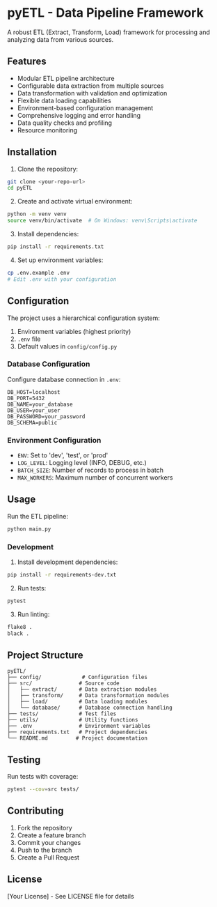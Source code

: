 # pyETL - Data Pipeline Framework

A robust ETL (Extract, Transform, Load) framework for processing and analyzing data from various sources.

## Features

- Modular ETL pipeline architecture
- Configurable data extraction from multiple sources
- Data transformation with validation and optimization
- Flexible data loading capabilities
- Environment-based configuration management
- Comprehensive logging and error handling
- Data quality checks and profiling
- Resource monitoring

## Installation

1. Clone the repository:
```bash
git clone <your-repo-url>
cd pyETL
```

2. Create and activate virtual environment:
```bash
python -m venv venv
source venv/bin/activate  # On Windows: venv\Scripts\activate
```

3. Install dependencies:
```bash
pip install -r requirements.txt
```

4. Set up environment variables:
```bash
cp .env.example .env
# Edit .env with your configuration
```

## Configuration

The project uses a hierarchical configuration system:

1. Environment variables (highest priority)
2. `.env` file
3. Default values in `config/config.py`

### Database Configuration

Configure database connection in `.env`:
```
DB_HOST=localhost
DB_PORT=5432
DB_NAME=your_database
DB_USER=your_user
DB_PASSWORD=your_password
DB_SCHEMA=public
```

### Environment Configuration

- `ENV`: Set to 'dev', 'test', or 'prod'
- `LOG_LEVEL`: Logging level (INFO, DEBUG, etc.)
- `BATCH_SIZE`: Number of records to process in batch
- `MAX_WORKERS`: Maximum number of concurrent workers

## Usage

Run the ETL pipeline:
```bash
python main.py
```

### Development

1. Install development dependencies:
```bash
pip install -r requirements-dev.txt
```

2. Run tests:
```bash
pytest
```

3. Run linting:
```bash
flake8 .
black .
```

## Project Structure

```
pyETL/
├── config/             # Configuration files
├── src/               # Source code
│   ├── extract/       # Data extraction modules
│   ├── transform/     # Data transformation modules
│   ├── load/          # Data loading modules
│   └── database/      # Database connection handling
├── tests/             # Test files
├── utils/             # Utility functions
├── .env               # Environment variables
├── requirements.txt   # Project dependencies
└── README.md         # Project documentation
```

## Testing

Run tests with coverage:
```bash
pytest --cov=src tests/
```

## Contributing

1. Fork the repository
2. Create a feature branch
3. Commit your changes
4. Push to the branch
5. Create a Pull Request

## License

[Your License] - See LICENSE file for details 